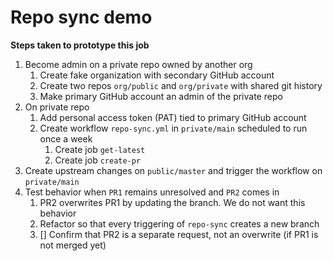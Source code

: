 # Repo sync demo

**Steps taken to prototype this job**
1. Become admin on a private repo owned by another org
    1. Create fake organization with secondary GitHub account
    4. Create two repos `org/public` and `org/private` with shared git history
    5. Make primary GitHub account an admin of the private repo
2. On private repo
    1. Add personal access token (PAT) tied to primary GitHub account
    2. Create workflow `repo-sync.yml` in `private/main` scheduled to run once a week
        1. Create job `get-latest`
        2. Create job `create-pr`
3. Create upstream changes on `public/master` and trigger the workflow on `private/main`
4. Test behavior when `PR1` remains unresolved and `PR2` comes in
    1. PR2 overwrites PR1 by updating the branch. We do not want this behavior
    2. Refactor so that every triggering of `repo-sync` creates a new branch
    3. [] Confirm that PR2 is a separate request, not an overwrite (if PR1 is not merged yet)
